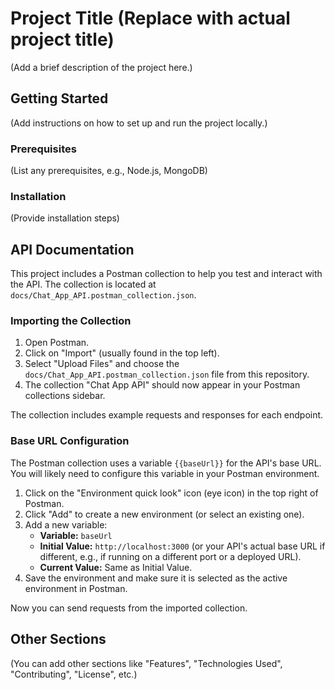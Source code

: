 # Project Title (Replace with actual project title)

(Add a brief description of the project here.)

## Getting Started

(Add instructions on how to set up and run the project locally.)

### Prerequisites

(List any prerequisites, e.g., Node.js, MongoDB)

### Installation

(Provide installation steps)

## API Documentation

This project includes a Postman collection to help you test and interact with the API. The collection is located at `docs/Chat_App_API.postman_collection.json`.

### Importing the Collection

1.  Open Postman.
2.  Click on "Import" (usually found in the top left).
3.  Select "Upload Files" and choose the `docs/Chat_App_API.postman_collection.json` file from this repository.
4.  The collection "Chat App API" should now appear in your Postman collections sidebar.

The collection includes example requests and responses for each endpoint.

### Base URL Configuration

The Postman collection uses a variable `{{baseUrl}}` for the API's base URL. You will likely need to configure this variable in your Postman environment.

1.  Click on the "Environment quick look" icon (eye icon) in the top right of Postman.
2.  Click "Add" to create a new environment (or select an existing one).
3.  Add a new variable:
    *   **Variable:** `baseUrl`
    *   **Initial Value:** `http://localhost:3000` (or your API's actual base URL if different, e.g., if running on a different port or a deployed URL).
    *   **Current Value:** Same as Initial Value.
4.  Save the environment and make sure it is selected as the active environment in Postman.

Now you can send requests from the imported collection.

## Other Sections

(You can add other sections like "Features", "Technologies Used", "Contributing", "License", etc.)
